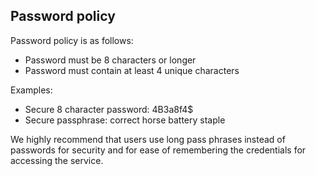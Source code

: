 ## Password policy

Password policy is as follows:

- Password must be 8 characters or longer
- Password must contain at least 4 unique characters

Examples:

- Secure 8 character password: 4B3a8f4$
- Secure passphrase: correct horse battery staple

We highly recommend that users use long pass phrases instead of passwords for
security and for ease of remembering the credentials for accessing the service.

